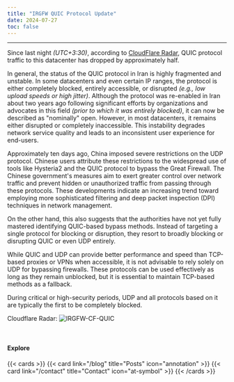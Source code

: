 ```yaml
---
title: "IRGFW QUIC Protocol Update"
date: 2024-07-27
toc: false
---
```

---

Since last night _(UTC+3:30)_, according to [CloudFlare Radar](https://radar.cloudflare.com/adoption-and-usage/ir?dateStart=2024-07-21&dateEnd=2024-07-28), QUIC protocol traffic to this datacenter has dropped by approximately half.

In general, the status of the QUIC protocol in Iran is highly fragmented and unstable. In some datacenters and even certain IP ranges, the protocol is either completely blocked, entirely accessible, or disrupted _(e.g., low upload speeds or high jitter)_. Although the protocol was re-enabled in Iran about two years ago following significant efforts by organizations and advocates in this field _(prior to which it was entirely blocked)_, it can now be described as "nominally" open. However, in most datacenters, it remains either disrupted or completely inaccessible. This instability degrades network service quality and leads to an inconsistent user experience for end-users.

Approximately ten days ago, China imposed severe restrictions on the UDP protocol. Chinese users attribute these restrictions to the widespread use of tools like Hysteria2 and the QUIC protocol to bypass the Great Firewall. The Chinese government's measures aim to exert greater control over network traffic and prevent hidden or unauthorized traffic from passing through these protocols. These developments indicate an increasing trend toward employing more sophisticated filtering and deep packet inspection (DPI) techniques in network management.

On the other hand, this also suggests that the authorities have not yet fully mastered identifying QUIC-based bypass methods. Instead of targeting a single protocol for blocking or disruption, they resort to broadly blocking or disrupting QUIC or even UDP entirely.

While QUIC and UDP can provide better performance and speed than TCP-based proxies or VPNs when accessible, it is not advisable to rely solely on UDP for bypassing firewalls. These protocols can be used effectively as long as they remain unblocked, but it is essential to maintain TCP-based methods as a fallback.

During critical or high-security periods, UDP and all protocols based on it are typically the first to be completely blocked.

Cloudflare Radar:
![IRGFW-CF-QUIC](https://github.com/user-attachments/assets/1924f86d-e6ed-44c7-b0d7-f6365d85f2a2)


<br>

#### Explore

{{< cards >}}
  {{< card link="/blog" title="Posts" icon="annotation" >}}
  {{< card link="/contact" title="Contact" icon="at-symbol" >}}
{{< /cards >}}
